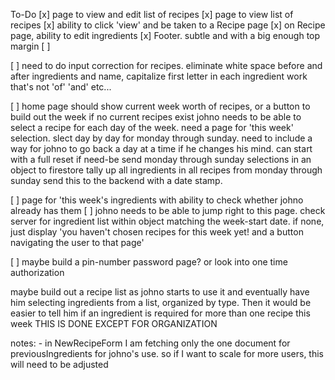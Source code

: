 To-Do 
[x] page to view and edit list of recipes
    [x] page to view list of recipes
    [x] ability to click 'view' and be taken to a Recipe page
    [x] on Recipe page, ability to edit ingredients
[x] Footer. subtle and with a big enough top margin
[ ]

[ ] need to do input correction for recipes. eliminate white space before and after ingredients and name, capitalize first letter in each ingredient work that's not 'of' 'and' etc...

[ ] home page should show current week worth of recipes, or a button to build out the week if no current recipes exist
    johno needs to be able to select a recipe for each day of the week. 
        need a page for 'this week' selection. 
        slect day by day for monday through sunday.
        need to include a way for johno to go back a day at a time if he changes his mind. can start with a full reset if need-be
        send monday through sunday selections in an object to firestore
        tally up all ingredients in all recipes from monday through sunday
        send this to the backend with a date stamp. 
        
[ ] page for 'this week's ingredients with ability to check whether johno already has them
[ ] johno needs to be able to jump right to this page. check server for ingredient list within object matching the week-start date. if none, just display 'you haven't chosen recipes for this week yet! and a button navigating the user to that page'

[ ] maybe build a pin-number password page? or look into one time authorization



maybe build out a recipe list as johno starts to use it and eventually have him selecting ingredients from a list, organized by type. Then it would be easier to tell him if an ingredient is required for more than one recipe this week THIS IS DONE EXCEPT FOR ORGANIZATION


notes:
    - in NewRecipeForm I am fetching only the one document for previousIngredients for johno's use. so if I want to scale for more users, this will need to be adjusted